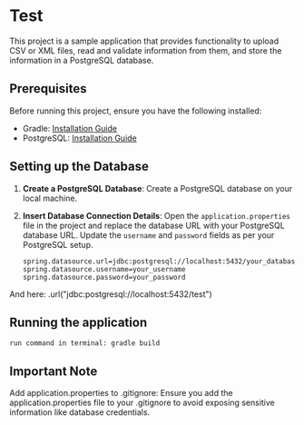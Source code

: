 # Test

This project is a sample application that provides functionality to upload CSV or XML files, read and validate information from them, and store the information in a PostgreSQL database.

## Prerequisites

Before running this project, ensure you have the following installed:

- Gradle: [Installation Guide](https://gradle.org/install/)
- PostgreSQL: [Installation Guide](https://www.postgresql.org/download/)

## Setting up the Database

1. **Create a PostgreSQL Database**: Create a PostgreSQL database on your local machine.

2. **Insert Database Connection Details**: Open the `application.properties` file in the project and replace the database URL with your PostgreSQL database URL. Update the `username` and `password` fields as per your PostgreSQL setup.

   ```properties
   spring.datasource.url=jdbc:postgresql://localhost:5432/your_database_name
   spring.datasource.username=your_username
   spring.datasource.password=your_password

  And here: .url("jdbc:postgresql://localhost:5432/test")

  ## Running the application
    run command in terminal: gradle build 

## Important Note
  Add application.properties to .gitignore: Ensure you add the application.properties file to your .gitignore to avoid exposing sensitive information like database credentials.
